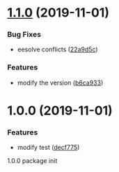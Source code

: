 # [1.1.0](https://github.com/searchfe/gulp-add-require-config/compare/v1.0.0...v1.1.0) (2019-11-01)


### Bug Fixes

* eesolve conflicts ([22a9d5c](https://github.com/searchfe/gulp-add-require-config/commit/22a9d5ce65e7765881d08430767bb4b356ce017c))


### Features

* modify the version ([b6ca933](https://github.com/searchfe/gulp-add-require-config/commit/b6ca9331443f8f1e7fe1c425fced2c78fc29300f))

# 1.0.0 (2019-11-01)


### Features

* modify test ([decf775](https://github.com/searchfe/gulp-add-require-config/commit/decf77565956cb1054c1762cd8e8d2e46c9b31d0))

1.0.0
package init
